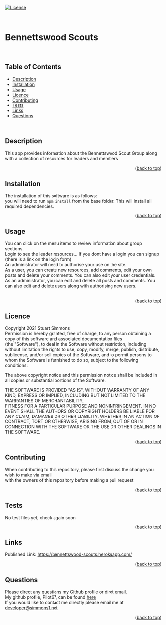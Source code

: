 <div id="top"></div>  

[![License](https://img.shields.io/badge/Licence-MIT-brightgreen?style=plastic)](#licence)  
  
<br>

# Bennettswood Scouts  
<br>

## Table of Contents
  
  * [Description](#description)
  * [Installation](#installation)
  * [Usage](#usage)
  * [Licence](#licence)
  * [Contributing](#contributing)
  * [Tests](#tests)
  * [Links](#links)
  * [Questions](#questions)
  
<br>

## Description  
This app provides information about the Bennettswood Scout Group along with a collection of resources for leaders and members
<br>
<p align="right">(<a href="#top">back to top</a>)</p>
  
  
## Installation  
The installation of this software is as follows:  
you will need to run ```npm install``` from the base folder. This will install all required dependencies.
<br>
<p align="right">(<a href="#top">back to top</a>)</p>
  
## Usage
You can click on the menu items to review information about group sections.  
Login to see the leader resources... If you dont have a login you can signup (there is a link on the login form)  
An administrator will need to authorise your use on the site.  
As a user, you can create new resources, add comments, edit your own posts and delete your comments. You can also edit your user credentials.  
As an administrator, you can edit and delete all posts and comments. You can also edit and delete users along with authorising new users.  
<br>
<p align="right">(<a href="#top">back to top</a>)</p>
  
## Licence
Copyright 2021 Stuart Simmons  
Permission is hereby granted, free of charge, to any person obtaining a copy of this software and associated documentation files  
(the "Software"), to deal in the Software without restriction, including without limitation the rights to use, copy, modify, merge, publish, distribute, sublicense, and/or sell copies of the Software, and to permit persons to whom the Software is furnished to do so, subject to the following conditions:  
    
The above copyright notice and this permission notice shall be included in all copies or substantial portions of the Software.  
    
THE SOFTWARE IS PROVIDED "AS IS", WITHOUT WARRANTY OF ANY KIND, EXPRESS OR IMPLIED, INCLUDING BUT NOT LIMITED TO THE WARRANTIES OF MERCHANTABILITY,  
FITNESS FOR A PARTICULAR PURPOSE AND NONINFRINGEMENT. IN NO EVENT SHALL THE AUTHORS OR COPYRIGHT HOLDERS BE LIABLE FOR ANY CLAIM, DAMAGES OR OTHER LIABILITY, WHETHER IN AN ACTION OF CONTRACT, TORT OR OTHERWISE, ARISING FROM, OUT OF OR IN CONNECTION WITH THE SOFTWARE OR THE USE OR OTHER DEALINGS IN THE SOFTWARE.
<p align="right">(<a href="#top">back to top</a>)</p>
  
## Contributing
When contributing to this repository, please first discuss the change you wish to make via email  
  with the owners of this repository before making a pull request<br>
<p align="right">(<a href="#top">back to top</a>)</p>
  
## Tests
No test files yet, check again soon<br>
<p align="right">(<a href="#top">back to top</a>)</p>
  
## Links
Published Link: https://bennettswood-scouts.herokuapp.com/<br>
<p align="right">(<a href="#top">back to top</a>)</p>
  
## Questions
Please direct any questions my Github profile or diret email.  
My github profile, Pilot67, can be found [here](https://github.com/Pilot67)  
If you would like to contact me directly please email me at developer@simmons1.net  
<p align="right">(<a href="#top">back to top</a>)</p>  
